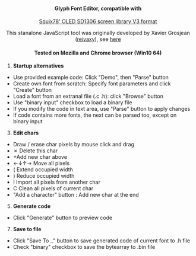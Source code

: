 <center>

#### Glyph Font Editor, compatible with  
[Squix78' OLED SD1306 screen library V3 format](https://github.com/squix78/esp8266-oled-ssd1306)

This stanalone JavaScript tool was originally developed by Xavier Grosjean ([reivaxy](https://github.com/reivaxy)), see [here](https://github.com/reivaxy/esp8266-oled-ssd1306/blob/master/resources/glyphEditor.html)

#### Tested on Mozilla and Chrome browser (Win10 64)

</center>

1.  **Startup alternatives**

*   Use provided example code: Click "Demo", then "Parse" button
*   Create own font from scratch: Specify font parameters and click "Create" button
*   Load a font from an extranal file (.c .h): click "Browse" button
*   Use "binary input" checkbox to load a binary file
*   If you modify the code in text area, use "Parse" button to apply changes
*   If code contains more fonts, the next can be parsed too, except on binary input

3.  **Edit chars**

*   Draw / erase char pixels by mouse click and drag
*   ✗ Delete this char
*    +Add new char above
*   ←↓↑→ Move all pixels
*   ( Extend occupied width
*   ) Reduce occupied width
*   I Import all pixels from another char
*   C Clean all pixels of current char
*   "Add a character" button : Add new char at the end

5.  **Generate code**

*   Click "Generate" button to preview code

7.  **Save to file**

*   Click "Save To .." button to save generated code of current font to .h file
*   Check "binary" checkbox to save the bytearray to .bin file